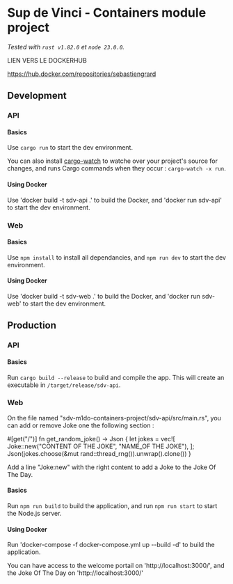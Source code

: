 # Sup de Vinci - Containers module project

*Tested with `rust v1.82.0` et `node 23.0.0`.*

LIEN VERS LE DOCKERHUB

https://hub.docker.com/repositories/sebastiengrard


## Development

### API

#### Basics

Use `cargo run` to start the dev environment.

You can also install [cargo-watch](https://crates.io/crates/cargo-watch) to watche over your project's source for changes, and runs Cargo commands when they occur : `cargo-watch -x run`.

#### Using Docker

 Use 'docker build -t sdv-api .' to build the Docker, and 'docker run sdv-api' to start the dev environment.           

### Web

#### Basics

Use `npm install` to install all dependancies, and `npm run dev` to start the dev environment.

#### Using Docker

 Use 'docker build -t sdv-web .' to build the Docker, and 'docker run sdv-web' to start the dev environment.

## Production

### API

#### Basics

Run `cargo build --release` to build and compile the app. This will create an executable in `/target/release/sdv-api`.

### Web

On the file named "sdv-m1do-containers-project/sdv-api/src/main.rs", you can add or remove Joke one the following section :

#[get("/")]
fn get_random_joke() -> Json<Joke> {
    let jokes = vec![
        Joke::new("CONTENT OF THE JOKE", "NAME_OF THE JOKE"),
        ];
    Json(jokes.choose(&mut rand::thread_rng()).unwrap().clone())
}

Add a line "Joke:new" with the right content to add a Joke to the Joke Of The Day.

#### Basics

Run `npm run build` to build the application, and run `npm run start` to start the Node.js server. 

#### Using Docker

Run 'docker-compose -f docker-compose.yml up --build -d' to build the application.




You can have access to the welcome portail on 'http://localhost:3000/', and the Joke Of The Day on 'http://localhost:3000/'
